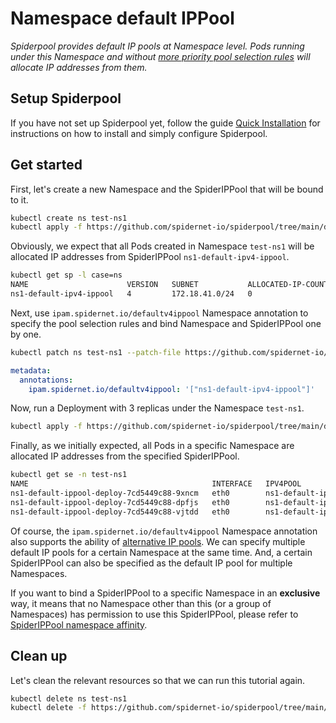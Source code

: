 # Namespace default IPPool

*Spiderpool provides default IP pools at Namespace level. Pods running under this Namespace and without [more priority pool selection rules](TODO) will allocate IP addresses from them.*

## Setup Spiderpool

If you have not set up Spiderpool yet, follow the guide [Quick Installation](https://github.com/spidernet-io/spiderpool/blob/main/docs/usage/install.md) for instructions on how to install and simply configure Spiderpool.

## Get started

First, let's create a new Namespace and the SpiderIPPool that will be bound to it.

```bash
kubectl create ns test-ns1
kubectl apply -f https://github.com/spidernet-io/spiderpool/tree/main/docs/example/ippool-namespace/ns1-default-ipv4-ippool.yaml
```

Obviously, we expect that all Pods created in Namespace `test-ns1` will be allocated IP addresses from SpiderIPPool `ns1-default-ipv4-ippool`.

```bash
kubectl get sp -l case=ns
NAME                      VERSION   SUBNET           ALLOCATED-IP-COUNT   TOTAL-IP-COUNT   DISABLE
ns1-default-ipv4-ippool   4         172.18.41.0/24   0                    4                false
```

Next, use `ipam.spidernet.io/defaultv4ippool` Namespace annotation to specify the pool selection rules and bind Namespace and SpiderIPPool one by one.

```bash
kubectl patch ns test-ns1 --patch-file https://github.com/spidernet-io/spiderpool/tree/main/docs/example/ippool-namespace/ns1-ippool-selection-patch.yaml
```

```yaml
metadata:
  annotations:
    ipam.spidernet.io/defaultv4ippool: '["ns1-default-ipv4-ippool"]'
```

Now, run a Deployment with 3 replicas under the Namespace `test-ns1`.

```bash
kubectl apply -f https://github.com/spidernet-io/spiderpool/tree/main/docs/example/ippool-namespace/ns1-default-ippool-deploy.yaml
```

Finally, as we initially expected,  all Pods in a specific Namespace are allocated IP addresses from the specified SpiderIPPool.

```bash
kubectl get se -n test-ns1
NAME                                         INTERFACE   IPV4POOL                  IPV4              IPV6POOL   IPV6   NODE            CREATETION TIME
ns1-default-ippool-deploy-7cd5449c88-9xncm   eth0        ns1-default-ipv4-ippool   172.18.41.41/24                     spider-worker   57s
ns1-default-ippool-deploy-7cd5449c88-dpfjs   eth0        ns1-default-ipv4-ippool   172.18.41.43/24                     spider-worker   57s
ns1-default-ippool-deploy-7cd5449c88-vjtdd   eth0        ns1-default-ipv4-ippool   172.18.41.42/24                     spider-worker   58s
```

Of course, the `ipam.spidernet.io/defaultv4ippool` Namespace annotation also supports the ability of [alternative IP pools](https://github.com/spidernet-io/spiderpool/blob/main/docs/usage/ippool-multi.md). We can specify multiple default IP pools for a certain Namespace at the same time. And, a certain SpiderIPPool can also be specified as the default IP pool for multiple Namespaces.

If you want to bind a SpiderIPPool to a specific Namespace in an **exclusive** way, it means that no Namespace other than this (or a group of Namespaces) has permission to use this SpiderIPPool, please refer to [SpiderIPPool namespace affinity](https://github.com/spidernet-io/spiderpool/blob/main/docs/usage/ippool-affinity-namespace.md).

## Clean up

Let's clean the relevant resources so that we can run this tutorial again.

```bash
kubectl delete ns test-ns1
kubectl delete -f https://github.com/spidernet-io/spiderpool/tree/main/docs/example/ippool-namespace --ignore-not-found=true
```
